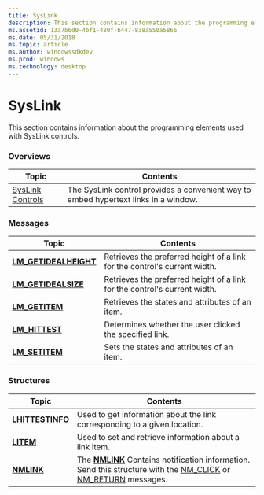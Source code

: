 ```yaml
---
title: SysLink
description: This section contains information about the programming elements used with SysLink controls.
ms.assetid: 13a7b6d0-4bf1-480f-b447-838a550a5866
ms.date: 05/31/2018
ms.topic: article
ms.author: windowssdkdev
ms.prod: windows
ms.technology: desktop
---
```


# SysLink

This section contains information about the programming elements used with SysLink controls.

### Overviews



| Topic                                    | Contents                                                                                       |
|------------------------------------------|------------------------------------------------------------------------------------------------|
| [SysLink Controls](syslink-overview.md) | The SysLink control provides a convenient way to embed hypertext links in a window.<br/> |



 

### Messages



| Topic                                           | Contents                                                                             |
|-------------------------------------------------|--------------------------------------------------------------------------------------|
| [**LM\_GETIDEALHEIGHT**](lm-getidealheight.md) | Retrieves the preferred height of a link for the control's current width.<br/> |
| [**LM\_GETIDEALSIZE**](lm-getidealsize.md)     | Retrieves the preferred height of a link for the control's current width.<br/> |
| [**LM\_GETITEM**](lm-getitem.md)               | Retrieves the states and attributes of an item.<br/>                           |
| [**LM\_HITTEST**](lm-hittest.md)               | Determines whether the user clicked the specified link.<br/>                   |
| [**LM\_SETITEM**](lm-setitem.md)               | Sets the states and attributes of an item.<br/>                                |



 

### Structures



| Topic                                | Contents                                                                                                                                                                           |
|--------------------------------------|------------------------------------------------------------------------------------------------------------------------------------------------------------------------------------|
| [**LHITTESTINFO**](/windows/win32/Commctrl/ns-commctrl-taglhittestinfo?branch=master) | Used to get information about the link corresponding to a given location. <br/>                                                                                              |
| [**LITEM**](/windows/win32/Commctrl/ns-commctrl-taglitem?branch=master)               | Used to set and retrieve information about a link item.<br/>                                                                                                                 |
| [**NMLINK**](/windows/win32/Commctrl/ns-commctrl-tagnmlink?branch=master)             | The [**NMLINK**](/windows/win32/Commctrl/ns-commctrl-tagnmlink?branch=master) Contains notification information. Send this structure with the [NM\_CLICK](nm-click-syslink.md) or [NM\_RETURN](nm-return.md) messages.<br/> |



 

 

 





